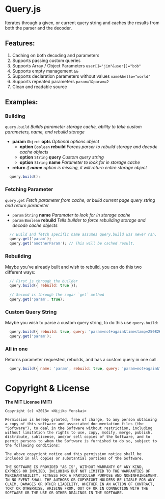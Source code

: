 # Query.js

 Iterates through a given, or current query string and 
 caches the results from both the parser and the decoder.
 
## Features:

1. Caching on both decoding and parameters
2. Supports passing custom queries
2. Supports Array / Object Parameters `user[]="jim"&user[]="bob"`
3. Supports empty management `&&`
4. Supports declaration parameters without values `name&hello="world"`
5. Supports repeated parameters `param=1&param=2`
5. Clean and readable source

## Examples:

### Building

`query.build` *Builds parameter storage cache, ability to take custom parameters, name, and rebuild storage*
- **param** `Object` **opts** *Optional options object*
  - **option** `Boolean` **rebuild** *Forces parser to rebuild storage and decode cache objects*
  - **option** `String` **query** *Custom query string*
  - **option** `String` **name** *Parameter to look for in storage cache*
- **return** *if **name** option is missing, it will return entire storage object*

```javascript
  query.build();
```

### Fetching Parameter

`query.get` *Fetch parameter from cache, or build current page query string and return parameter*
- `param` `String` **name** *Paramater to look for in storage cache*
- `param` `Boolean` **rebuild** *Tells builder to force rebuilding storage and decode cache objects*

```javascript
  // Build and fetch specific name assumes query.build was never ran.
  query.get('param');
  query.get('anotherParam'); // This will be cached result.
```

### Rebuilding

  Maybe you've already built and wish to rebuild, you can do this two different ways:

```javascript
  // First is through the builder
  query.build({ rebuild: true });
  
  // Second is through the sugar `get` method
  query.get('param', true);
```

### Custom Query String

  Maybe you wish to parse a custom query string, to do this use `query.build`:

```javascript
  query.build({ rebuild: true, query: 'param=not+again&timestamp=250826092386' });
  query.get('param');
```

### All in one

  Returns parameter requested, rebuilds, and has a custom query in one call.

```javascript
  query.build({ name: 'param', rebuild: true, query: 'param=not+again&timestamp=250826092386' });
```

# Copyright & License

  **The MIT License (MIT)**

    Copyright (c) <2013> <Nijiko Yonskai>

    Permission is hereby granted, free of charge, to any person obtaining a copy of this software and associated documentation files (the "Software"), to deal in the Software without restriction, including without limitation the rights to use, copy, modify, merge, publish, distribute, sublicense, and/or sell copies of the Software, and to permit persons to whom the Software is furnished to do so, subject to the following conditions:

    The above copyright notice and this permission notice shall be included in all copies or substantial portions of the Software.

    THE SOFTWARE IS PROVIDED "AS IS", WITHOUT WARRANTY OF ANY KIND, EXPRESS OR IMPLIED, INCLUDING BUT NOT LIMITED TO THE WARRANTIES OF MERCHANTABILITY, FITNESS FOR A PARTICULAR PURPOSE AND NONINFRINGEMENT. IN NO EVENT SHALL THE AUTHORS OR COPYRIGHT HOLDERS BE LIABLE FOR ANY CLAIM, DAMAGES OR OTHER LIABILITY, WHETHER IN AN ACTION OF CONTRACT, TORT OR OTHERWISE, ARISING FROM, OUT OF OR IN CONNECTION WITH THE SOFTWARE OR THE USE OR OTHER DEALINGS IN THE SOFTWARE.
